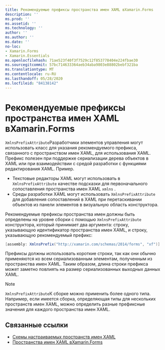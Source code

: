 ```yaml
---
title: Рекомендуемые префиксы пространства имен XAML вXamarin.Forms
description: ''
ms.prod: ''
ms.assetid: ''
ms.technology: ''
author: ''
ms.author: ''
ms.date: ''
no-loc:
- Xamarin.Forms
- Xamarin.Essentials
ms.openlocfilehash: 71ae523f40f3f7529c12f853778404e224fbae30
ms.sourcegitcommit: 57bc714633364aeb34aba9803e88802bebf321ba
ms.translationtype: MT
ms.contentlocale: ru-RU
ms.lasthandoff: 05/28/2020
ms.locfileid: "84138142"
---
```

# <a name="xaml-namespace-recommended-prefixes-in-xamarinforms"></a>Рекомендуемые префиксы пространства имен XAML вXamarin.Forms

`XmlnsPrefixAttribute`Разработчики элементов управления могут использовать класс для указания рекомендуемого префикса, связанного с пространством имен XAML, для использования XAML. Префикс полезен при поддержке сериализации дерева объектов в XAML или при взаимодействии с средой разработки с функциями редактирования XAML. Пример.

- Текстовые редакторы XAML могут использовать в `XmlnsPrefixAttribute` качестве подсказки для первоначального сопоставления пространства имен XAML `xmlns` .
- Среды разработки XAML могут использовать `XmlnsPrefixAttribute` для добавления сопоставлений в XAML при перетаскивании объектов из панели элементов в визуальную область конструктора.

Рекомендуемые префиксы пространства имен должны быть определены на уровне сборки с помощью `XmlnsPrefixAttribute` конструктора, который принимает два аргумента: строку, указывающую идентификатор пространства имен XAML, и строку, указывающую рекомендуемый префикс:

```csharp
[assembly: XmlnsPrefix("http://xamarin.com/schemas/2014/forms", "xf")]
```

Префиксы должны использовать короткие строки, так как они обычно применяются ко всем сериализованным элементам, полученным из пространства имен XAML. Таким образом, длина строки префикса может заметно повлиять на размер сериализованных выходных данных XAML.

> [!NOTE]
> `XmlnsPrefixAttribute`К сборке можно применить более одного типа. Например, если имеется сборка, определяющая типы для нескольких пространств имен XAML, можно определить разные префиксные значения для каждого пространства имен XAML.

## <a name="related-links"></a>Связанные ссылки

- [Схемы настраиваемых пространств имен XAML](custom-namespace-schemas.md)
- [Пространства имен XAML вXamarin.Forms](namespaces.md)
